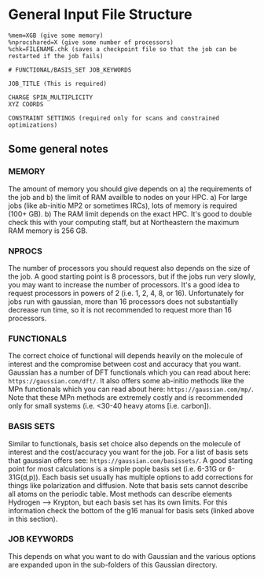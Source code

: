 # General Input File Structure
```
%mem=XGB (give some memory)
%nprocshared=X (give some number of processors)
%chk=FILENAME.chk (saves a checkpoint file so that the job can be restarted if the job fails)

# FUNCTIONAL/BASIS_SET JOB_KEYWORDS

JOB_TITLE (This is required)

CHARGE SPIN_MULTIPLICITY
XYZ COORDS

CONSTRAINT SETTINGS (required only for scans and constrained optimizations)
```

## Some general notes
### MEMORY
The amount of memory you should give depends on a) the requirements of the job and b) the limit of RAM availble to nodes on your HPC. a) For large jobs (like ab-initio MP2 or sometimes IRCs), lots of memory is required (100+ GB). b) The RAM limit depends on the exact HPC. It's good to double check this with your computing staff, but at Northeastern the maximum RAM memory is 256 GB.

### NPROCS
The number of processors you should request also depends on the size of the job. A good starting point is 8 processors, but if the jobs run very slowly, you may want to increase the number of processors. It's a good idea to request processors in powers of 2 (i.e. 1, 2, 4, 8, or 16). Unfortunately for jobs run with gaussian, more than 16 processors does not substantially decrease run time, so it is not recommended to request more than 16 processors.

### FUNCTIONALS
The correct choice of functional will depends heavily on the molecule of interest and the compromise between cost and accuracy that you want. Gaussian has a number of DFT functionals which you can read about here: ```https://gaussian.com/dft/```. It also offers some ab-initio methods like the MPn functionals which you can read about here: ```https://gaussian.com/mp/```. Note that these MPn methods are extremely costly and is recommended only for small systems (i.e. <30-40 heavy atoms [i.e. carbon]).

### BASIS SETS
Similar to functionals, basis set choice also depends on the molecule of interest and the cost/accuracy you want for the job. For a list of basis sets that gaussian offers see: ```https://gaussian.com/basissets/```. A good starting point for most calculations is a simple pople basis set (i.e. 6-31G or 6-31G(d,p)). Each basis set usually has multiple options to add corrections for things like polarization and diffusion. Note that basis sets cannot describe all atoms on the periodic table. Most methods can describe elements Hydrogen --> Krypton, but each basis set has its own limits. For this information check the bottom of the g16 manual for basis sets (linked above in this section).

### JOB KEYWORDS
This depends on what you want to do with Gaussian and the various options are expanded upon in the sub-folders of this Gaussian directory. 
